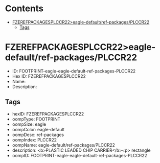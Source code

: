 



Contents
========

* [FZEREFPACKAGESPLCCR22>eagle-default/ref-packages/PLCCR22](#fzerefpackagesplccr22eagle-defaultref-packagesplccr22)
	* [Tags](#tags)

# FZEREFPACKAGESPLCCR22>eagle-default/ref-packages/PLCCR22

- ID: FOOTPRINT-eagle-eagle-default-ref-packages-PLCCR22
- Hex ID: FZEREFPACKAGESPLCCR22
- Name: 
- Description: 

## Tags

- hexID: FZEREFPACKAGESPLCCR22
- oompType: FOOTPRINT
- oompSize: eagle
- oompColor: eagle-default
- oompDesc: ref-packages
- oompIndex: PLCCR22
- oompName: eagle-default/ref-packages/PLCCR22
- description: &lt;b&gt;PLASTIC LEADED CHIP CARRIER&lt;/b&gt;&lt;p&gt;&#xD;
rectangle
- oompID: FOOTPRINT-eagle-eagle-default-ref-packages-PLCCR22
